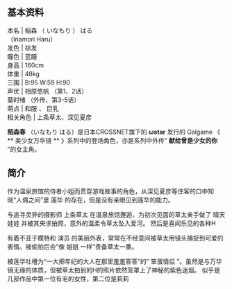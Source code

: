 **基本资料**  
---  
本名  |  稲森  （  いなもり  ）  はる   
（Inamori Haru）  
发色  |  棕发   
瞳色  |  蓝瞳   
身高  |  160cm   
体重  |  48kg   
三围  |  B:95 W:59 H:90   
声优  |  相原悠帆  （第1、2话）   
葵时绪  （外传、第3-5话）  
萌点  |  和服  、  巨乳   
相关角色  |  上条草太、深见夏彦   
  
**稻森春** （いなもり はる）是日本CROSSNET旗下的 **ωstar** 发行的  Galgame  《 ** 美少女万华镜  **
》系列中的登场角色，亦是系列中外传“ **献给曾是少女的你** ”的女主角。

##  简介

作为温泉旅馆的侍者小姐而贯穿游戏故事的角色，从深见夏彦等住客的口中知晓“人偶之间”里  莲华  的存在，但是没有亲眼见到莲华的能力。

与追寻灵异的摄影师  上条草太  在温泉旅馆邂逅，为初次见面的草太亲手做了  晴天娃娃  并被其央求拍照，意外的温柔令草太坠入爱河。
然后是喜闻乐见的各种H

有着不亚于模特和  演员  的美丽外表，常常在不经意间被草太用镜头捕捉到可爱的表情。被偷拍后会“像  姐姐  一样”责备草太一番。

被莲华吐槽为“一大把年纪的大人在那里羞羞答答”的“  笨蛋情侣  ”。虽然是与万华镜无缘的体质，但被草太拍到的H的照片依然笼罩上了神秘的紫色迷烟。
似乎是几部作品中第一位有毛的女性，第二位是莉莉

  